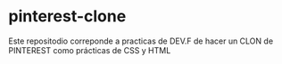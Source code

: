 # pinterest-clone
Este repositodio correponde a practicas de DEV.F de hacer un CLON de PINTEREST como prácticas de CSS y HTML
